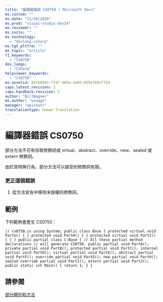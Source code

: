 ```yaml
---
title: "編譯器錯誤 CS0750 | Microsoft Docs"
ms.custom: ""
ms.date: "11/16/2016"
ms.prod: "visual-studio-dev14"
ms.reviewer: ""
ms.suite: ""
ms.technology: 
  - "devlang-csharp"
ms.tgt_pltfrm: ""
ms.topic: "article"
f1_keywords: 
  - "CS0750"
dev_langs: 
  - "CSharp"
helpviewer_keywords: 
  - "CS0750"
ms.assetid: 84fb6841-7f47-405a-ae05-95567692f73d
caps.latest.revision: 5
caps.handback.revision: 5
author: "BillWagner"
ms.author: "wiwagn"
manager: "wpickett"
translationtype: Human Translation
---
```

# 編譯器錯誤 CS0750
部分方法不可有存取修飾詞或 virtual、abstract、override、new、sealed 或 extern 修飾詞。  
  
 由於其特殊行為，部分方法可以接受的修飾詞有限。  
  
### 更正這個錯誤  
  
1.  從方法宣告中移除未授權的修飾詞。  
  
## 範例  
 下列範例會產生 CS0750：  
  
```  
// cs0750.cs using System; public class Base { protected virtual void PartG() { } protected void PartH() { } protected virtual void PartI() { } } public partial class C:Base { // All these partial method declarations // will generate CS0750. public partial void PartA(); private partial void PartB(); protected partial void PartC(); internal partial void PartD(); virtual partial void PartE(); abstract partial void PartF(); override partial void PartG(); new partial void PartH(); sealed override partial void PartI(); extern partial void PartJ(); public static int Main() { return 1; } }  
```  
  
## 請參閱  
 [部分類別和方法](../../csharp/programming-guide/classes-and-structs/partial-classes-and-methods.md)